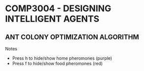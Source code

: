 # COMP3004 - DESIGNING INTELLIGENT AGENTS
## ANT COLONY OPTIMIZATION ALGORITHM

Notes
- Press h to hide/show home pheromones (purple)
- Press f to hide/show food pheromones (red)